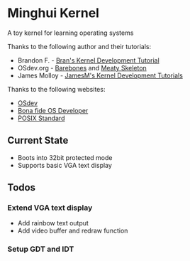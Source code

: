 # Minghui Kernel
A toy kernel for learning operating systems

Thanks to the following author and their tutorials:
* Brandon F. - [Bran's Kernel Development Tutorial](http://www.osdever.net/tutorials/view/brans-kernel-development-tutorial)
* OSdev.org - [Barebones](http://wiki.osdev.org/Bare_Bones) and [Meaty Skeleton](http://wiki.osdev.org/Meaty_Skeleton)
* James Molloy - [JamesM's Kernel Development Tutorials](http://www.jamesmolloy.co.uk/tutorial_html/index.html)

Thanks to the following websites:
* [OSdev](http://wiki.osdev.org)
* [Bona fide OS Developer](http://www.osdever.net)
* [POSIX Standard](http://pubs.opengroup.org/onlinepubs/009695399/toc.htm)

## Current State
* Boots into 32bit protected mode
* Supports basic VGA text display

## Todos
### Extend VGA text display
* Add rainbow text output
* Add video buffer and redraw function
### Setup GDT and IDT
